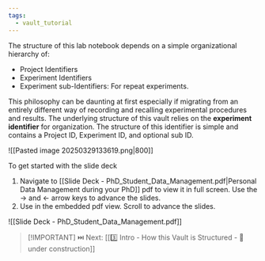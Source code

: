 ```yaml
---
tags:
  - vault_tutorial
---
```

The structure of this lab notebook depends on a simple organizational hierarchy of: 
- Project Identifiers
- Experiment Identifiers
- Experiment sub-Identifiers: For repeat experiments. 

This philosophy can be daunting at first especially if migrating from an entirely different way of recording and recalling experimental procedures and results. The underlying structure of this vault relies on the **experiment identifier** for organization. The structure of this identifier is simple and contains a Project ID, Experiment ID, and optional sub ID. 

![[Pasted image 20250329133619.png|800]]

To get started with the slide deck 
1. Navigate to [[Slide Deck - PhD_Student_Data_Management.pdf|Personal Data Management during your PhD]] pdf to view it in full screen. Use the -> and <- arrow keys to advance the slides.
2. Use in the embedded pdf view. Scroll to advance the slides. 

![[Slide Deck - PhD_Student_Data_Management.pdf]]


> [!IMPORTANT] ⏭️ Next: [[3️⃣   Intro - How this Vault is Structured -  🚧 under construction]] 
